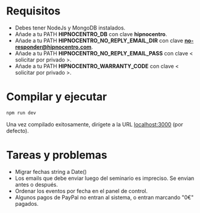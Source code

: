 # Requisitos
* Debes tener NodeJs y MongoDB instalados.
* Añade a tu PATH **HIPNOCENTRO_DB** con clave **hipnocentro**.
* Añade a tu PATH **HIPNOCENTRO_NO_REPLY_EMAIL_DIR** con clave **no-responder@hipnocentro.com**.
* Añade a tu PATH **HIPNOCENTRO_NO_REPLY_EMAIL_PASS** con clave < solicitar por privado >.
* Añade a tu PATH **HIPNOCENTRO_WARRANTY_CODE** con clave < solicitar por privado >.

# Compilar y ejecutar
```bash
npm run dev
```

Una vez compilado exitosamente, dirígete a la URL [localhost:3000](localhost:3000) (por defecto).

# Tareas y problemas
* Migrar fechas string a Date()
* Los emails que debe enviar luego del seminario es impreciso. Se envian antes o después.
* Ordenar los eventos por fecha en el panel de control.
* Algunos pagos de PayPal no entran al sistema, o entran marcando "0€" pagados.
